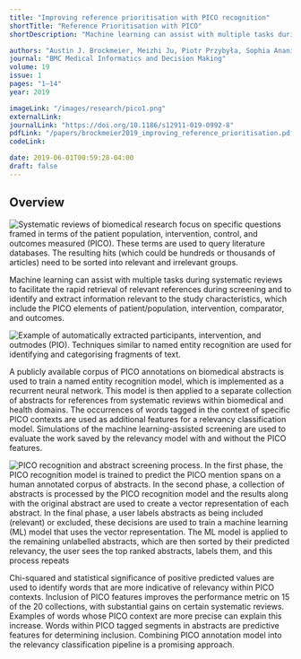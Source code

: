 ```yaml
---
title: "Improving reference prioritisation with PICO recognition"
shortTitle: "Reference Prioritisation with PICO"
shortDescription: "Machine learning can assist with multiple tasks during systematic reviews to facilitate the rapid retrieval of relevant references during screening and to identify and extract information relevant to the study characteristics, which include the PICO elements of patient/population, intervention, comparator, and outcomes."

authors: "Austin J. Brockmeier, Meizhi Ju, Piotr Przybyła, Sophia Ananiadou"
journal: "BMC Medical Informatics and Decision Making"
volume: 19
issue: 1
pages: "1–14"
year: 2019

imageLink: "/images/research/pico1.png"
externalLink: 
journalLink: "https://doi.org/10.1186/s12911-019-0992-8"
pdfLink: "/papers/brockmeier2019_improving_reference_prioritisation.pdf"
codeLink: 

date: 2019-06-01T00:59:28-04:00
draft: false
---
```


## Overview

![Systematic reviews of biomedical research focus on specific questions framed in terms of the patient population, intervention, control, and outcomes measured (PICO). These terms are used to query literature databases. The resulting hits (which could be hundreds or thousands of articles) need to be sorted into relevant and irrelevant groups.](/images/research/pico2.png "Example of systematic reviews. ")

Machine learning can assist with multiple tasks during systematic reviews to facilitate the rapid retrieval of relevant references during screening and to identify and extract information relevant to the study characteristics, which include the PICO elements of patient/population, intervention, comparator, and outcomes. 


![Example of automatically extracted participants, intervention, and outmodes (PIO). Techniques similar to named entity recognition  are used for identifying and categorising fragments of text. ](/images/research/pico3.png "Example of PICO. ")


A publicly available corpus of PICO annotations on biomedical abstracts is used to train a named entity recognition model, which is implemented as a recurrent neural network. This model is then applied to a separate collection of abstracts for references from systematic reviews within biomedical and health domains. The occurrences of words tagged in the context of specific PICO contexts are used as additional features for a relevancy classification model. Simulations of the machine learning-assisted screening are used to evaluate the work saved by the relevancy model with and without the PICO features.

![PICO recognition and abstract screening process. In the first phase, the PICO recognition model is trained to predict the PICO mention spans
on a human annotated corpus of abstracts. In the second phase, a collection of abstracts is processed by the PICO recognition model and the
results along with the original abstract are used to create a vector representation of each abstract. In the final phase, a user labels abstracts as being
included (relevant) or excluded, these decisions are used to train a machine learning (ML) model that uses the vector representation. The ML model
is applied to the remaining unlabelled abstracts, which are then sorted by their predicted relevancy, the user sees the top ranked abstracts, labels
them, and this process repeats ](/images/research/pico4.png "Data flow across the entire project. ")


 Chi-squared and statistical significance of positive predicted values are used to identify words that are more indicative of relevancy within PICO contexts. Inclusion of PICO features improves the performance metric on 15 of the 20 collections, with substantial gains on certain systematic reviews. Examples of words whose PICO context are more precise can explain this increase. Words within PICO tagged segments in abstracts are predictive features for determining inclusion. Combining PICO annotation model into the relevancy classification pipeline is a promising approach.